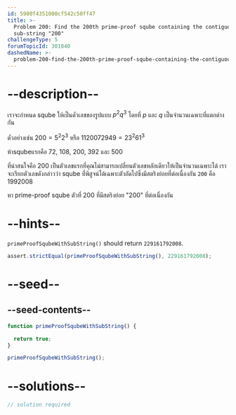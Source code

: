 ```yaml
---
id: 5900f4351000cf542c50ff47
title: >-
  Problem 200: Find the 200th prime-proof sqube containing the contiguous
  sub-string "200"
challengeType: 5
forumTopicId: 301840
dashedName: >-
  problem-200-find-the-200th-prime-proof-sqube-containing-the-contiguous-sub-string-200
---
```


# --description--

เราจะกำหนด sqube ให้เป็นตัวเลขของรูปแบบ ${p^2}{q^3}$ โดยที่ $p$ และ $q$ เป็นจำนวนเฉพาะที่แตกต่างกัน

ตัวอย่างเช่น $200 = {5^2}{2^3}$ หรือ $1120072949 = {{23}^2}{{61}^3}$

ห้าsqubeแรกคือ 72, 108, 200, 392 และ 500

ที่น่าสนใจคือ 200 เป็นตัวเลขแรกที่คุณไม่สามารถเปลี่ยนตัวเลขหลักเดียวให้เป็นจำนวนเฉพาะได้ เราจะเรียกตัวเลขดังกล่าวว่า sqube ที่พิสูจน์ได้เฉพาะตัวถัดไปซึ่งมีสตริงย่อยที่ต่อเนื่องกัน `200` คือ 1992008

หา prime-proof sqube ตัวที่ 200 ที่มีสตริงย่อย "200" ที่ต่อเนื่องกัน

# --hints--

`primeProofSqubeWithSubString()` should return `229161792008`.

```js
assert.strictEqual(primeProofSqubeWithSubString(), 229161792008);
```

# --seed--

## --seed-contents--

```js
function primeProofSqubeWithSubString() {

  return true;
}

primeProofSqubeWithSubString();
```

# --solutions--

```js
// solution required
```
